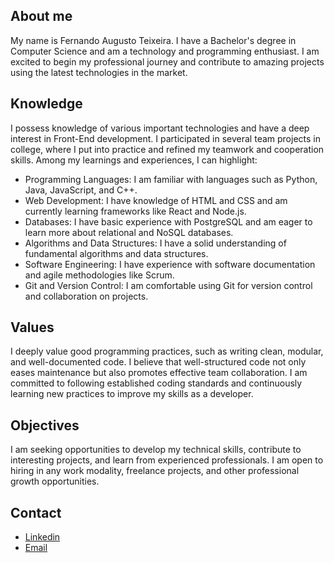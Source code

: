 ## About me 
My name is Fernando Augusto Teixeira. I have a Bachelor's degree in Computer Science and am a technology and programming enthusiast. I am excited to begin my professional journey and contribute to amazing projects using the latest technologies in the market.

## Knowledge
I possess knowledge of various important technologies and have a deep interest in Front-End development. I participated in several team projects in college, where I put into practice and refined my teamwork and cooperation skills. Among my learnings and experiences, I can highlight:
- Programming Languages: I am familiar with languages such as Python, Java, JavaScript, and C++.
- Web Development: I have knowledge of HTML and CSS and am currently learning frameworks like React and Node.js.
- Databases: I have basic experience with PostgreSQL and am eager to learn more about relational and NoSQL databases.
- Algorithms and Data Structures: I have a solid understanding of fundamental algorithms and data structures.
- Software Engineering: I have experience with software documentation and agile methodologies like Scrum.
- Git and Version Control: I am comfortable using Git for version control and collaboration on projects.

## Values
I deeply value good programming practices, such as writing clean, modular, and well-documented code. I believe that well-structured code not only eases maintenance but also promotes effective team collaboration. I am committed to following established coding standards and continuously learning new practices to improve my skills as a developer.

## Objectives
I am seeking opportunities to develop my technical skills, contribute to interesting projects, and learn from experienced professionals. I am open to hiring in any work modality, freelance projects, and other professional growth opportunities.

## Contact
- [Linkedin](https://www.linkedin.com/in/fernando-augusto-teixeira-55271b206)
- [Email](mailto:feraugtei@gmail.com)

<!--
**Feraugtei/Feraugtei** is a ✨ _special_ ✨ repository because its `README.md` (this file) appears on your GitHub profile.

Here are some ideas to get you started:

- 🔭 I’m currently working on ...
- 🌱 I’m currently learning ...
- 👯 I’m looking to collaborate on ...
- 🤔 I’m looking for help with ...
- 💬 Ask me about ...
- 📫 How to reach me: ...
- 😄 Pronouns: ...
- ⚡ Fun fact: ...
-->
